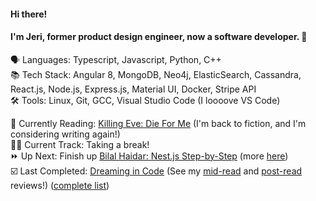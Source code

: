 #### Hi there! 

#### I'm Jeri, former product design engineer, now a software developer. 🥳
🗣️ Languages: Typescript, Javascript, Python, C++  
📚 Tech Stack: Angular 8, MongoDB, Neo4j, ElasticSearch, Cassandra, React.js, Node.js, Express.js, Material UI, Docker, Stripe API  
🛠️ Tools: Linux, Git, GCC, Visual Studio Code (I loooove VS Code)  

📖 Currently Reading: [Killing Eve: Die For Me](https://www.amazon.com/Killing-Eve-Die-Me/dp/0316536970) (I'm back to fiction, and I'm considering writing again!)  
🏃‍♀️ Current Track: Taking a break!  
⏩ Up Next: Finish up [Bilal Haidar: Nest.js Step-by-Step](https://www.codemag.com/Article/1907081/Nest.js-Step-by-Step) (more [here](https://gist.github.com/jerixmx/d58313ad54c2ab995e86c0304c116ab3))  
☑️ Last Completed: [Dreaming in Code](https://www.amazon.com/Dreaming-Code-Programmers-Transcendent-Software/dp/1400082471) (See my [mid-read](https://www.jerixmx.com/dreaming-in-code-mid-read-check-in/) and [post-read](https://www.jerixmx.com/dreaming-in-code-post-read/) reviews!) ([complete list](https://gist.github.com/jerixmx/3ca5873c4abcb26f8ae50b96b46bf9c2))  
